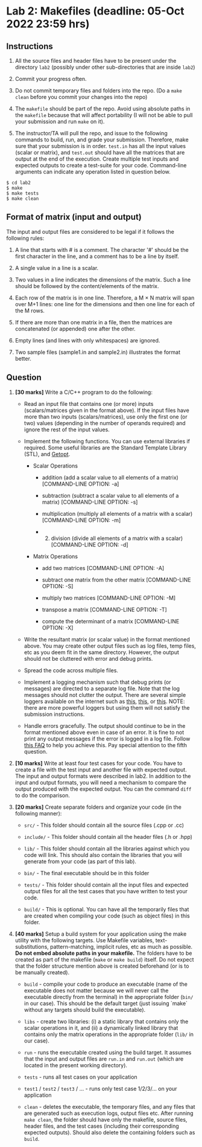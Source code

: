 # Lab 2: Makefiles (deadline: 05-Oct 2022 23:59 hrs)

## Instructions

1.  All the source files and header files have to be present under the
    directory `lab2` (possibly under other sub-directories that are inside
    `lab2`)

2.  Commit your progress often.

3.  Do not commit temporary files and folders into the repo. (Do a `make clean`
    before you commit your changes into the repo)

4.  The `makefile` should be part of the repo. Avoid using absolute paths in
    the `makefile` because that will affect portability (I will not be able to
    pull your submission and run `make` on it).

5.  The instructor/TA will pull the repo, and issue to the following commands
    to build, run, and grade your submission. Therefore, make sure that your
    submission is in order. `test.in` has all the input values (scalar or
    matrix), and `test.out` should have all the matrices that are output at
    the end of the execution. Create multiple test inputs and expected outputs
    to create a test-suite for your code. Command-line arguments can indicate
    any operation listed in question below.

```
$ cd lab2
$ make
$ make tests
$ make clean
```

## Format of matrix (input and output)

The input and output files are considered to be legal if it follows the
following rules:

1.  A line that starts with # is a comment. The character '#' should be the first
    character in the line, and a comment has to be a line by itself.

2.  A single value in a line is a scalar.

3.  Two values in a line indicates the dimensions of the matrix. Such a line
    should be followed by the content/elements of the matrix.

4.  Each row of the matrix is in one line. Therefore, a M &times; N matrix will
    span over M+1 lines: one line for the dimensions and then one line for each
    of the M rows.

5.  If there are more than one matrix in a file, then the matrices are
    concatenated (or appended) one after the other.

6.  Empty lines (and lines with only whitespaces) are ignored.

7.  Two sample files (sample1.in and sample2.in) illustrates the format better.


## Question

1.  **[30 marks]** Write a C/C++ program to do the following:
    -   Read an input file that contains one (or more) inputs (scalars/matrices
        given in the format above). If the input files have more than two inputs
        (scalars/matrices), use only the first one (or two) values (depending in
        the number of operands required) and ignore the rest of the input values.
    
    -   Implement the following functions. You can use external libraries if
        required. Some useful libraries are the Standard Template Library (STL),
        and [Getopt](https://www.gnu.org/savannah-checkouts/gnu/libc/manual/html_node/Getopt.html). 
        -   Scalar Operations
            -   addition (add a scalar value to all elements of a matrix)
                [COMMAND-LINE OPTION: -a]
            
            -   subtraction (subtract a scalar value to all elements of a matrix)
                [COMMAND-LINE OPTION: -s]
            
            -   multiplication (multiply all elements of a matrix with a scalar)
                [COMMAND-LINE OPTION: -m]
            
            -   2. division (divide all elements of a matrix with a scalar)
                [COMMAND-LINE OPTION: -d]
        
        -   Matrix Operations
            -   add two matrices [COMMAND-LINE OPTION: -A]
            
            -   subtract one matrix from the other matrix [COMMAND-LINE OPTION: -S]
            
            -   multiply two matrices [COMMAND-LINE OPTION: -M]
            
            -   transpose a matrix [COMMAND-LINE OPTION: -T]
            
            -   compute the determinant of a matrix [COMMAND-LINE OPTION: -X]
    
    -   Write the resultant matrix (or scalar value) in the format
        mentioned above. You may create other output files such as log files, temp
        files, etc as you deem fit in the same directory. However, the output
        should not be cluttered with error and debug prints.
    
    -   Spread the code across multiple files.
    
    -   Implement a logging mechanism such that debug prints (or
        messages) are directed to a separate log file. Note that the log messages
        should not clutter the output. There are several simple loggers available
        on the internet such as [this](https://cppcodetips.wordpress.com/2014/01/02/a-simple-logger-class-in-c/), [this](https://www.drdobbs.com/cpp/logging-in-c/201804215), or [this](https://bitbucket.org/volkanozyilmaz/logcpp/src/master/main.cpp). NOTE: there are more powerful
        loggers but using them will not satisfy the submission instructions.
    
    -   Handle errors gracefully. The output should continue to be in
        the format mentioned above even in case of an error. It is fine to not
        print any output messages if the error is logged in a log file. Follow
        [this FAQ](https://isocpp.org/wiki/faq/exceptions) to help you achieve this. Pay special attention to the fifth
        question.

2.  **[10 marks]** Write at least four test cases for your code. You have to create a
    file with the test input and another file with expected output. The input and
    output formats were described in lab2. In addition to the input and output
    formats, you will need a mechanism to compare the output produced with the
    expected output. You can the command `diff` to do the comparison.

3.  **[20 marks]** Create separate folders and organize your code (in the
    following manner):
    -   `src/` - This folder should contain all the source files (.cpp or .cc)
    
    -   `include/` - This folder should contain all the header files (.h or .hpp)
    
    -   `lib/` - This folder should contain all the libraries against which you code
        will link. This should also contain the libraries that you will generate
        from your code (as part of this lab).
    
    -   `bin/` - The final executable should be in this folder
    
    -   `tests/` - This folder should contain all the input files and expected output
        files for all the test cases that you have written to test your code.
    
    -   `build/` - This is optional. You can have all the temporarily files that are
        created when compiling your code (such as object files) in this folder.

4.  **[40 marks]** Setup a build system for your application using the make utility
    with the following targets. Use Makefile variables, text-substitutions,
    pattern-matching, implicit rules, etc as much as possible. **Do not embed
    absolute paths in your makefile.** The folders have to be created as part of
    the makefile (`make` or `make build`) itself. Do not expect that the folder
    structure mention above is created beforehand (or is to be manually created).
    -   `build` - compile your code to produce an executable (name of the executable
        does not matter because we will never call the executable directly from the
        terminal) in the appropriate folder (`bin/` in our case). This should be
        the default target (just issuing \`make\` without any targets should build
        the executable).
    
    -   `libs` - create two libraries: (i) a static library that contains only the
        scalar operations in it, and (ii) a dynamically linked library that
        contains only the matrix operations in the appropriate folder (`lib/` in
        our case).
    
    -   `run` - runs the executable created using the build target. It assumes that
        the input and output files are `run.in` and `run.out` (which are located in
        the present working directory).
    
    -   `tests` - runs all test cases on your application
    
    -   `test1` / `test2` / `test3` / &#x2026; - runs only test case 1/2/3/&#x2026; on your
        application
    
    -   `clean` - deletes the executable, the temporary files, and any files that
        are generated such as execution logs, output files etc. After running `make
             clean`, the folder should have only the makefile, source files, header
        files, and the test cases (including their corresponding expected outputs).
        Should also delete the containing folders such as `build`.

